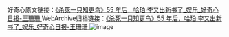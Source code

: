 好奇心原文链接：[《杀死一只知更鸟》55 年后，哈珀·李又出新书了_娱乐_好奇心日报-王珊珊 ](https://www.qdaily.com/articles/12035.html)
WebArchive归档链接：[《杀死一只知更鸟》55 年后，哈珀·李又出新书了_娱乐_好奇心日报-王珊珊 ](http://web.archive.org/web/20190623171825/https://www.qdaily.com/articles/12035.html)
![image](http://ww3.sinaimg.cn/large/007d5XDply1g3whvkighcj30u02qc1kx)
